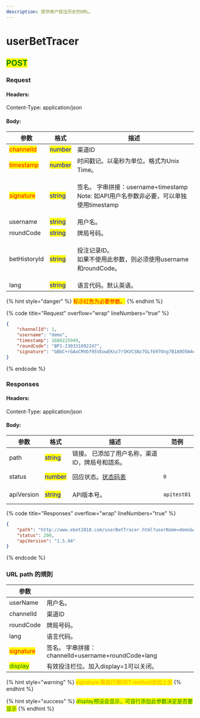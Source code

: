```yaml
---
description: 提供用户投注历史的URL。
---
```


# userBetTracer

## <mark style="color:green;">POST</mark>

### **Request**

#### Headers:

Content-Type: application/json

#### Body:

| 参数                                        | 格式                                      | 描述                                                                        |
| ----------------------------------------- | --------------------------------------- | ------------------------------------------------------------------------- |
| <mark style="color:red;">channelId</mark> | <mark style="color:blue;">number</mark> | 渠道ID                                                                      |
| <mark style="color:red;">timestamp</mark> | <mark style="color:blue;">number</mark> | 时间戳记。以毫秒为单位。格式为Unix Time。                                                 |
| <mark style="color:red;">signature</mark> | <mark style="color:blue;">string</mark> | <p>签名。 字串拼接：username+timestamp <br>Note: 如API用户名参数非必要，可以单独使用timestamp</p> |
| username                                  | <mark style="color:blue;">string</mark> | 用户名。                                                                      |
| roundCode                                 | <mark style="color:blue;">string</mark> | 牌局号码。                                                                     |
| betHistoryId                              | <mark style="color:blue;">string</mark> | <p>投注记录ID。 <br>如果不使用此参数，则必须使用username和roundCode。</p>                      |
| lang                                      | <mark style="color:blue;">string</mark> | 语言代码。默认英语。                                                                |

{% hint style="danger" %}
<mark style="color:red;">标示红色为必要参数。</mark>
{% endhint %}

{% code title="Request" overflow="wrap" lineNumbers="true" %}
```json
{
    "channelId": 1,
    "username": "demo",
    "timestamp": 1680225949,
    "roundCode": "BP1-230331092247",
    "signature": "GBbC+rGAoCMVbf95VEowEKnz7r5KVCSNz7GLf697Ong7B1A9O5W4ebiW5xIb6VIc+G4bLYbrtmYtgesfN3x9133RXscIfHTEi8flLLLz3SApnZGg4Sd7NI01Q4nAn3pwxZXW3/0HqLqFavLnK/VZ8atqoqj9rO6JgKVeyLhitvE="
}
```
{% endcode %}

### **Responses**

#### Headers:

Content-Type: application/json

#### Body:

<table><thead><tr><th>参数</th><th>格式</th><th>描述</th><th data-hidden>范例</th></tr></thead><tbody><tr><td>path</td><td><mark style="color:blue;">string</mark></td><td>链接。 已添加了用户名称，渠道ID，牌局号和語系。</td><td></td></tr><tr><td>status</td><td><mark style="color:blue;">number</mark></td><td>回应状态。<a href="../../ebet-zhuang-tai-ma.md#ebet-xiang-ying-de-zhuang-tai-dai-ma">状态码表</a></td><td><pre><code>0
</code></pre></td></tr><tr><td>apiVersion</td><td><mark style="color:blue;">string</mark></td><td>API版本号。</td><td><pre><code>apitest01
</code></pre></td></tr></tbody></table>

{% code title="Responses" overflow="wrap" lineNumbers="true" %}
```json
{
    "path": "http://www.ebet2018.com/userBetTracer.html?userName=demo&channelId=1&roundCode=BP1-230331092247&lang=en_us",
    "status": 200,
    "apiVersion": "1.5.94"
}
```
{% endcode %}

### URL path 的規則

| 参数                                        |                                            |
| ----------------------------------------- | ------------------------------------------ |
| userName                                  | 用户名。                                       |
| channelId                                 | 渠道ID                                       |
| roundCode                                 | 牌局号码。                                      |
| lang                                      | 语言代码。                                      |
| <mark style="color:red;">signature</mark> | 签名。 字串拼接：channelId+username+roundCode+lang |
| <mark style="color:green;">display</mark> | 有效投注栏位。加入display=1可以关闭。                    |

{% hint style="warning" %}
<mark style="color:orange;">signature 需自行用GET method添加上去</mark>
{% endhint %}

{% hint style="success" %}
<mark style="color:green;">display预设会显示，可自行添加此参数决定是否要显示</mark>
{% endhint %}
